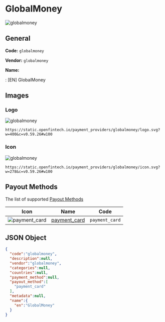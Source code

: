 
# GlobalMoney 
![globalmoney](https://static.openfintech.io/payment_providers/globalmoney/logo.svg?w=400&c=v0.59.26#w100)  

## General 
 
**Code:** `globalmoney` 
 
**Vendor:** `globalmoney` 
 
**Name:** 
 
:	[EN] GlobalMoney 
 

## Images 

### Logo 
 
![globalmoney](https://static.openfintech.io/payment_providers/globalmoney/logo.svg?w=400&c=v0.59.26#w100)  

```
https://static.openfintech.io/payment_providers/globalmoney/logo.svg?w=400&c=v0.59.26#w100
```  

### Icon 
 
![globalmoney](https://static.openfintech.io/payment_providers/globalmoney/icon.svg?w=278&c=v0.59.26#w100)  

```
https://static.openfintech.io/payment_providers/globalmoney/icon.svg?w=278&c=v0.59.26#w100
```  

## Payout Methods 
 
The list of supported [Payout Methods](#) 

|Icon|Name|Code| 
|:---:|:---:|:---:| 
|![payment_card](https://static.openfintech.io/payout_methods/payment_card/icon.svg?w=278&c=v0.59.26#w40) |[payment_card](#)|`payment_card`| 
 

## JSON Object 

```json
{
  "code":"globalmoney",
  "description":null,
  "vendor":"globalmoney",
  "categories":null,
  "countries":null,
  "payment_method":null,
  "payout_method":[
    "payment_card"
  ],
  "metadata":null,
  "name":{
    "en":"GlobalMoney"
  }
}
```  
